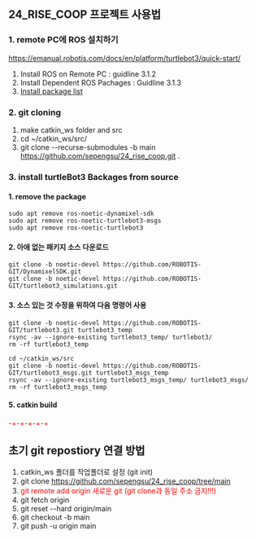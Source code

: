 ## 24_RISE_COOP 프로젝트 사용법

### 1. remote PC에 ROS 설치하기 
https://emanual.robotis.com/docs/en/platform/turtlebot3/quick-start/
1. Install ROS on Remote PC : guidline 3.1.2
2. Install Dependent ROS Pachages : Guidline 3.1.3
3. [Install package list]()

### 2. git cloning 
1. make catkin_ws folder and src
2. cd ~/catkin_ws/src/
3. git clone --recurse-submodules -b main https://github.com/sepengsu/24_rise_coop.git .

### 3. install turtleBot3 Backages from source
#### 1. remove the package
```
sudo apt remove ros-noetic-dynamixel-sdk
sudo apt remove ros-noetic-turtlebot3-msgs
sudo apt remove ros-noetic-turtlebot3
```
#### 2. 아애 없는 패키지 소스 다운로드 
```
git clone -b noetic-devel https://github.com/ROBOTIS-GIT/DynamixelSDK.git
git clone -b noetic-devel https://github.com/ROBOTIS-GIT/turtlebot3_simulations.git
```
#### 3. 소스 있는 것 수정을 위하여 다음 명령어 사용 
```
git clone -b noetic-devel https://github.com/ROBOTIS-GIT/turtlebot3.git turtlebot3_temp
rsync -av --ignore-existing turtlebot3_temp/ turtlebot3/
rm -rf turtlebot3_temp
```
```
cd ~/catkin_ws/src
git clone -b noetic-devel https://github.com/ROBOTIS-GIT/turtlebot3_msgs.git turtlebot3_msgs_temp
rsync -av --ignore-existing turtlebot3_msgs_temp/ turtlebot3_msgs/
rm -rf turtlebot3_msgs_temp
```
#### 5. catkin build 
<span style="color:red">-+-+-+-+-+</span>

## 초기 git repostiory 연결 방법 
1. catkin_ws 폴더를 작업폴더로 설정 (git init)
2. git clone https://github.com/sepengsu/24_rise_coop/tree/main
2. <span style="color:red">git remote add origin 새로운 git (git clone과 동일 주소 금지!!!)</span>
3. git fetch origin
4. git reset --hard origin/main
5. git checkout -b main
6. git push -u origin main 
